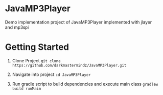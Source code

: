 # JavaMP3Player
Demo implementation project of JavaMP3Player implemented with jlayer and mp3spi

# Getting Started
1. Clone Project
`git clone https://github.com/darkmastermindz/JavaMP3Player.git`

2. Navigate into project
`cd JavaMP3Player`

3. Run gradle script to build dependencies and execute main class
`gradlew build runMain`
